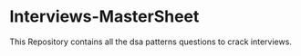 # Interviews-MasterSheet
This Repository contains all the dsa patterns questions to crack interviews.
